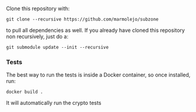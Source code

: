 Clone this repository with:

```git clone --recursive https://github.com/marmolejo/subzone```

to pull all dependencies as well. If you already have cloned this repository
non recursively, just do a:

```git submodule update --init --recursive```

### Tests
The best way to run the tests is inside a Docker container, so once installed,
run:

```docker build .```

It will automatically run the crypto tests
